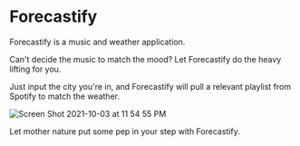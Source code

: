 # Forecastify
Forecastify is a music and weather application.

Can't decide the music to match the mood?
Let Forecastify do the heavy lifting for you. 

Just input the city you're in, and Forecastify will pull a relevant playlist from Spotify to match the weather.


![Screen Shot 2021-10-03 at 11 54 55 PM](https://user-images.githubusercontent.com/88298540/135790987-32ad4bc7-632e-43b4-b1ee-2376c0237ca2.png)

Let mother nature put some pep in your step with Forecastify.
